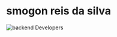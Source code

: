 # smogon reis da silva

<img src='https://br.pinterest.com/pin/142074563223144328/](https://i.pinimg.com/564x/5f/d6/cc/5fd6cc5a7105d045fe4d3ea8e239682a.jpg' alt="backend Developers">
